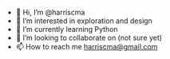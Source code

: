 - 👋 Hi, I’m @harriscma
- 👀 I’m interested in exploration and design
- 🌱 I’m currently learning Python 
- 💞️ I’m looking to collaborate on (not sure yet)
- 📫 How to reach me harriscma@gmail.com

<!---
harriscma/harriscma is a ✨ special ✨ repository because its `README.md` (this file) appears on your GitHub profile.
You can click the Preview link to take a look at your changes.
--->
